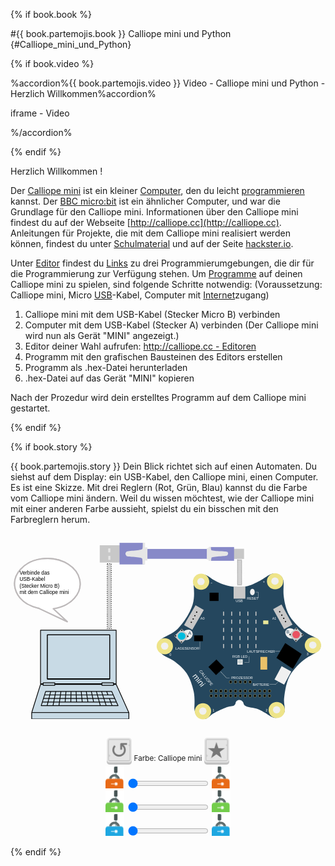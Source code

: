 {% if book.book %}

#{{ book.partemojis.book }}  Calliope mini und Python {#Calliope_mini_und_Python}

{% if book.video %}

%accordion%{{ book.partemojis.video }} Video - Calliope mini und Python - Herzlich Willkommen%accordion%

iframe - Video

%/accordion%

<p></p>
{% endif %}

Herzlich Willkommen ! 

Der [Calliope mini](https://de.wikipedia.org/wiki/Calliope_mini) ist ein 
kleiner [Computer](https://de.wikipedia.org/wiki/Computer), den du
leicht [programmieren](https://de.wikipedia.org/wiki/Programmierung) kannst.
Der [BBC micro:bit](https://de.wikipedia.org/wiki/BBC_micro:bit) ist ein ähnlicher Computer,
und war die Grundlage für den Calliope mini.
Informationen über den Calliope mini findest du auf der Webseite [http://calliope.cc](http://calliope.cc).
Anleitungen für Projekte, die mit dem Calliope mini realisiert werden können,
findest du unter [Schulmaterial](http://calliope.cc/schulmaterial) und auf der Seite [hackster.io](https://www.hackster.io/calliope-mini).

Unter [Editor](http://calliope.cc/editor) findest du [Links](https://de.wikipedia.org/wiki/Hyperlink)
zu drei Programmierumgebungen, die dir für die Programmierung zur Verfügung stehen. 
Um [Programme](https://de.wikipedia.org/wiki/Computerprogramm) auf deinen Calliope mini zu spielen, sind folgende Schritte notwendig:
(Voraussetzung: Calliope mini, Micro [USB](https://de.wikipedia.org/wiki/Universal_Serial_Bus)-Kabel,
Computer mit [Internet](https://de.wikipedia.org/wiki/Internet)zugang)

1. Calliope mini mit dem USB-Kabel (Stecker Micro B) verbinden
2. Computer mit dem USB-Kabel (Stecker A) verbinden (Der Calliope mini wird nun als Gerät "MINI" angezeigt.)
3. Editor deiner Wahl aufrufen: [http://calliope.cc - Editoren](http://calliope.cc/editor)
4. Programm mit den grafischen Bausteinen des Editors erstellen
5. Programm als .hex-Datei herunterladen
6. .hex-Datei auf das Gerät "MINI" kopieren

Nach der Prozedur wird dein erstelltes Programm auf dem Calliope mini gestartet.

{% endif %}


{% if book.story %}

<div style="{{book.storycss}}">{{ book.partemojis.story }} Dein Blick richtet sich auf einen Automaten. Du siehst auf dem Display: ein USB-Kabel, den Calliope mini, einen Computer. Es ist eine Skizze. Mit drei Reglern (Rot, Grün, Blau) kannst du die Farbe vom Calliope mini ändern. Weil du wissen möchtest, wie der Calliope mini mit einer anderen Farbe aussieht, spielst du ein bisschen mit den Farbreglern herum.
</div>

<div style="{{book.storycss}}background-image: none;">

<svg
   xmlns:dc="http://purl.org/dc/elements/1.1/"
   xmlns:cc="http://creativecommons.org/ns#"
   xmlns:rdf="http://www.w3.org/1999/02/22-rdf-syntax-ns#"
   xmlns:svg="http://www.w3.org/2000/svg"
   xmlns="http://www.w3.org/2000/svg"
   width="700"
   height="430"
   viewBox="0 0 193.14584 113.77084"
   version="1.1"
   id="svg8">
  <defs
     id="defs2">
    <marker
       orient="auto"
       refY="0"
       refX="0"
       id="Arrow1Lend"
       style="overflow:visible">
      <path
         id="path3335"
         d="M 0,0 5,-5 -12.5,0 5,5 Z"
         style="fill-rule:evenodd;stroke:#000000;stroke-width:1.00000003pt"
         transform="matrix(-0.8,0,0,-0.8,-10,0)" />
    </marker>
    <marker
       orient="auto"
       refY="0"
       refX="0"
       id="Arrow1Lstart"
       style="overflow:visible">
      <path
         id="path3332"
         d="M 0,0 5,-5 -12.5,0 5,5 Z"
         style="fill-rule:evenodd;stroke:#000000;stroke-width:1.00000003pt"
         transform="matrix(0.8,0,0,0.8,10,0)" />
    </marker>
    <linearGradient
       x1="86.851997"
       x2="86.851997"
       y1="32.324001"
       gradientUnits="userSpaceOnUse"
       y2="214.61"
       id="linearGradient5820">
      <stop
         offset="0"
         style="stop-color:#b7b7b7"
         id="stop5822" />
      <stop
         offset=".06875"
         style="stop-color:#b7b7b7"
         id="stop5824" />
      <stop
         offset=".34003"
         style="stop-color:#8c8c8c"
         id="stop5826" />
      <stop
         offset=".51347"
         style="stop-color:#676767"
         id="stop5828" />
      <stop
         offset="0.55"
         style="stop-color:#6b6b6b"
         id="stop5830" />
      <stop
         offset="0.775"
         style="stop-color:#3e3e3e"
         id="stop5832" />
      <stop
         offset="1"
         style="stop-color:#000000"
         id="stop5834" />
    </linearGradient>
    <clipPath
       clipPathUnits="userSpaceOnUse"
       id="clipPath2564">
      <path
         d="M 72.54,579.24 H 539.46 V 342.15 H 72.54 Z"
         id="path2566" />
    </clipPath>
  </defs>
  <metadata
     id="metadata5">
    <rdf:RDF>
      <cc:Work
         rdf:about="">
        <dc:format>image/svg+xml</dc:format>
        <dc:type
           rdf:resource="http://purl.org/dc/dcmitype/StillImage" />
        <dc:title></dc:title>
        <cc:license
           rdf:resource="http://creativecommons.org/publicdomain/zero/1.0/" />
        <dc:creator>
          <cc:Agent>
            <dc:title>openscreencast.de</dc:title>
          </cc:Agent>
        </dc:creator>
        <dc:language>deutsch, german</dc:language>
        <dc:subject>
          <rdf:Bag>
            <rdf:li>Calliope mini</rdf:li>
            <rdf:li>Technik</rdf:li>
            <rdf:li>IT</rdf:li>
            <rdf:li>Elektronik</rdf:li>
            <rdf:li>Computer</rdf:li>
            <rdf:li>Programmieren</rdf:li>
            <rdf:li>Programmierung</rdf:li>
            <rdf:li>Board</rdf:li>
            <rdf:li>usb</rdf:li>
            <rdf:li>usb-cable</rdf:li>
            <rdf:li>USB-Kabel</rdf:li>
            <rdf:li>PC</rdf:li>
          </rdf:Bag>
        </dc:subject>
        <dc:description>Calliope mini - computer - usb - als svg</dc:description>
        <dc:source>openscreencast.de</dc:source>
      </cc:Work>
      <cc:License
         rdf:about="http://creativecommons.org/publicdomain/zero/1.0/">
        <cc:permits
           rdf:resource="http://creativecommons.org/ns#Reproduction" />
        <cc:permits
           rdf:resource="http://creativecommons.org/ns#Distribution" />
        <cc:permits
           rdf:resource="http://creativecommons.org/ns#DerivativeWorks" />
      </cc:License>
    </rdf:RDF>
  </metadata>
  <g
     id="calliopemini">
    <title
       id="title612">Calliope mini</title>
    <path
       style="fill:#25475e;fill-opacity:1;stroke:none;stroke-width:0.1490743px;stroke-linecap:butt;stroke-linejoin:miter;stroke-opacity:1"
       d="m 90.664885,64.563445 c 0.484504,-1.075115 0.396781,-0.925293 2.274994,-2.494785 1.878214,-1.569492 6.196367,-2.745546 9.577661,-6.014553 3.38129,-3.269006 7.68354,-9.941888 9.18023,-14.914747 1.4967,-4.972865 0.64634,-10.267517 0.44952,-13.638268 -0.19681,-3.370751 2.40179,-4.369583 2.40179,-4.369583 0,0 1.15801,-0.80388 3.30764,-0.432061 2.14964,0.371819 2.82031,0.829646 5.36607,2.522269 2.54575,1.692624 6.35759,3.46299 9.62311,4.308857 3.26551,0.845862 7.43926,1.038893 10.96911,0.622929 3.52985,-0.415964 6.57919,-2.275887 9.14487,-3.552322 2.56567,-1.276429 5.3027,-3.70136 7.31088,-4.179054 2.00817,-0.477693 3.29168,0.01431 4.53882,0.628068 1.24714,0.613739 1.70586,1.110572 2.38996,2.95175 0.68411,1.841178 -0.0774,5.890845 0.25665,9.290218 0.33405,3.399373 1.09522,7.529741 2.64162,10.920854 1.54642,3.391119 4.25496,6.312044 6.68692,8.69043 2.43196,2.378387 5.28147,4.198092 8.20578,5.622895 2.92432,1.424803 3.35048,1.617186 4.33198,2.983809 0.98149,1.366623 1.21088,2.994605 0.54108,4.75914 -0.66981,1.764534 -5.5967,4.021355 -8.06553,5.514169 -2.46884,1.492815 -6.99165,5.516339 -9.82619,9.804822 -2.83454,4.288478 -3.69708,10.788037 -4.18244,14.868299 -0.48536,4.080259 1.22139,6.784509 0.072,8.971419 -1.14935,2.18691 -3.0021,3.05557 -5.1994,3.24495 -2.1973,0.18937 -4.92861,-2.12451 -6.42108,-3.03517 -1.49247,-0.91065 -3.93756,-2.31015 -6.08819,-2.81413 -2.15063,-0.50397 -5.10439,-0.72873 -6.29479,-1.62777 -1.19041,-0.89904 -0.7847,-1.56698 -1.23821,-2.11256 -0.4535,-0.54557 -0.80995,-0.96747 -1.36648,-1.183907 -0.55653,-0.216436 -1.08989,-0.254535 -1.62132,-0.07282 -0.53144,0.181717 -1.03096,0.470417 -1.38617,1.034757 -0.35522,0.56433 0.0317,1.12111 -0.86902,1.97422 -0.90073,0.85311 -2.47762,0.49388 -4.65341,1.29115 -2.17578,0.79728 -6.06371,2.56586 -8.24138,3.79779 -2.17767,1.23194 -3.15056,2.915 -4.9077,3.342 -1.75714,0.427 -3.44916,-0.0959 -4.82573,-1.0966 -1.37656,-1.00068 -2.02248,-4.38383 -2.02049,-5.38782 0.002,-1.00399 0.46058,-6.194932 -0.38497,-10.142252 -0.84555,-3.94732 -2.2633,-8.114615 -4.28257,-11.225811 -2.01927,-3.111195 -4.76256,-5.333415 -7.25144,-7.229105 -2.488874,-1.89569 -5.698372,-2.795781 -7.412994,-4.224675 -1.714622,-1.428893 -2.711918,-2.354542 -3.127898,-3.718979 -0.415979,-1.364437 -0.08782,-2.60271 0.396679,-3.677826 z"
       id="platine">
      <title
         id="title4070">Platine</title>
    </path>
    <ellipse
       style="fill:#eee489;fill-opacity:1;stroke:none;stroke-width:0.25832531;stroke-opacity:1"
       id="ecke_minus"
       cx="116.85413"
       cy="27.204109"
       rx="4.9995027"
       ry="4.9313893">
      <title
         id="title192">Ecke Minus - Krokodilklemmenanschluss</title>
    </ellipse>
    <ellipse
       style="fill:#f0f0f0;fill-opacity:1;stroke:none;stroke-width:0.1167312;stroke-opacity:1"
       id="path4302-6"
       cx="116.77705"
       cy="27.092724"
       rx="2.2591591"
       ry="2.22838" />
    <ellipse
       style="fill:#eee489;fill-opacity:1;stroke:none;stroke-width:0.25832531;stroke-opacity:1"
       id="ecke_plus"
       cx="162.22951"
       cy="26.952253"
       rx="4.9995027"
       ry="4.9313893">
      <title
         id="title194">Ecke Plus - Krokodilklemmenanschluss für 3.3V</title>
    </ellipse>
    <ellipse
       style="fill:#f0f0f0;fill-opacity:1;stroke:none;stroke-width:0.1167312;stroke-opacity:1"
       id="path4302-6-9"
       cx="162.15242"
       cy="26.840866"
       rx="2.2591591"
       ry="2.22838" />
    <ellipse
       style="fill:#eee489;fill-opacity:1;stroke:none;stroke-width:0.25832531;stroke-opacity:1"
       id="ecke_p3"
       cx="185.43385"
       cy="66.165199"
       rx="4.9995027"
       ry="4.9313893">
      <title
         id="title202">Ecke P3</title>
    </ellipse>
    <ellipse
       style="fill:#f0f0f0;fill-opacity:1;stroke:none;stroke-width:0.1167312;stroke-opacity:1"
       id="path4302-6-2"
       cx="185.35678"
       cy="66.05381"
       rx="2.2591591"
       ry="2.22838" />
    <ellipse
       style="fill:#eee489;fill-opacity:1;stroke:none;stroke-width:0.25832531;stroke-opacity:1"
       id="ecke_p2"
       cx="163.24857"
       cy="105.83701"
       rx="4.9995027"
       ry="4.9313893">
      <title
         id="title200">Ecke P2</title>
    </ellipse>
    <ellipse
       style="fill:#f0f0f0;fill-opacity:1;stroke:none;stroke-width:0.1167312;stroke-opacity:1"
       id="path4302-6-0"
       cx="163.17149"
       cy="105.72562"
       rx="2.2591591"
       ry="2.22838" />
    <ellipse
       style="fill:#eee489;fill-opacity:1;stroke:none;stroke-width:0.25832531;stroke-opacity:1"
       id="ecke_p1"
       cx="118.01617"
       cy="106.63014"
       rx="4.9995027"
       ry="4.9313893">
      <title
         id="title198">Ecke P1</title>
    </ellipse>
    <ellipse
       style="fill:#f0f0f0;fill-opacity:1;stroke:none;stroke-width:0.1167312;stroke-opacity:1"
       id="path4302-6-3"
       cx="117.93909"
       cy="106.51875"
       rx="2.2591591"
       ry="2.22838" />
    <ellipse
       style="fill:#eee489;fill-opacity:1;stroke:none;stroke-width:0.25832531;stroke-opacity:1"
       id="ecke_p0"
       cx="94.613251"
       cy="66.762062"
       rx="4.9995027"
       ry="4.9313893">
      <title
         id="title196">Ecke P0</title>
    </ellipse>
    <ellipse
       style="fill:#f0f0f0;fill-opacity:1;stroke:none;stroke-width:0.1167312;stroke-opacity:1"
       id="path4302-6-6"
       cx="94.536171"
       cy="66.650673"
       rx="2.2591591"
       ry="2.22838" />
    <rect
       style="fill:#c8c8c8;fill-opacity:1;stroke:none;stroke-width:0.1490743;stroke-opacity:1"
       id="usb"
       width="7.20157"
       height="7.4461451"
       x="136.80244"
       y="30.164917">
      <title
         id="title1142">USB Micro B Anschluss (Programmierung, Stromversorgung)</title>
    </rect>
    <g
       id="ledmatrix"
       transform="matrix(0.56343044,0,0,0.56343044,78.176059,-40.14693)">
      <title
         id="title170">LED-Matrix</title>
      <rect
         y="152.09224"
         x="110.41048"
         height="4.4516912"
         width="1.0636191"
         id="rect4410"
         style="fill:#c8c8c8;fill-opacity:1;stroke:none;stroke-width:0.24508233;stroke-opacity:1" />
      <rect
         y="160.82321"
         x="110.41059"
         height="4.4516912"
         width="1.0636191"
         id="rect4410-2"
         style="fill:#c8c8c8;fill-opacity:1;stroke:none;stroke-width:0.24508233;stroke-opacity:1" />
      <rect
         y="169.79553"
         x="110.41059"
         height="4.4516912"
         width="1.0636191"
         id="rect4410-6"
         style="fill:#c8c8c8;fill-opacity:1;stroke:none;stroke-width:0.24508233;stroke-opacity:1" />
      <rect
         y="178.5265"
         x="110.41067"
         height="4.4516912"
         width="1.0636191"
         id="rect4410-2-1"
         style="fill:#c8c8c8;fill-opacity:1;stroke:none;stroke-width:0.24508233;stroke-opacity:1" />
      <rect
         y="187.33267"
         x="110.41059"
         height="4.4516912"
         width="1.0636191"
         id="rect4410-2-1-8"
         style="fill:#c8c8c8;fill-opacity:1;stroke:none;stroke-width:0.24508233;stroke-opacity:1" />
      <rect
         y="152.09224"
         x="119.02264"
         height="4.4516912"
         width="1.0636191"
         id="rect4410-7"
         style="fill:#c8c8c8;fill-opacity:1;stroke:none;stroke-width:0.24508233;stroke-opacity:1" />
      <rect
         y="160.82321"
         x="119.02264"
         height="4.4516912"
         width="1.0636191"
         id="rect4410-2-9"
         style="fill:#c8c8c8;fill-opacity:1;stroke:none;stroke-width:0.24508233;stroke-opacity:1" />
      <rect
         y="169.79553"
         x="119.02264"
         height="4.4516912"
         width="1.0636191"
         id="rect4410-6-2"
         style="fill:#c8c8c8;fill-opacity:1;stroke:none;stroke-width:0.24508233;stroke-opacity:1" />
      <rect
         y="178.52649"
         x="119.02264"
         height="4.4516912"
         width="1.0636191"
         id="rect4410-2-1-0"
         style="fill:#c8c8c8;fill-opacity:1;stroke:none;stroke-width:0.24508233;stroke-opacity:1" />
      <rect
         y="187.33267"
         x="119.02264"
         height="4.4516912"
         width="1.0636191"
         id="rect4410-2-1-8-2"
         style="fill:#c8c8c8;fill-opacity:1;stroke:none;stroke-width:0.24508233;stroke-opacity:1" />
      <rect
         y="152.09224"
         x="101.41032"
         height="4.4516912"
         width="1.0636191"
         id="rect4410-7-3"
         style="fill:#c8c8c8;fill-opacity:1;stroke:none;stroke-width:0.24508233;stroke-opacity:1" />
      <rect
         y="160.82321"
         x="101.41032"
         height="4.4516912"
         width="1.0636191"
         id="rect4410-2-9-7"
         style="fill:#c8c8c8;fill-opacity:1;stroke:none;stroke-width:0.24508233;stroke-opacity:1" />
      <rect
         y="169.79553"
         x="101.41032"
         height="4.4516912"
         width="1.0636191"
         id="rect4410-6-2-5"
         style="fill:#c8c8c8;fill-opacity:1;stroke:none;stroke-width:0.24508233;stroke-opacity:1" />
      <rect
         y="178.52649"
         x="101.41032"
         height="4.4516912"
         width="1.0636191"
         id="rect4410-2-1-0-9"
         style="fill:#c8c8c8;fill-opacity:1;stroke:none;stroke-width:0.24508233;stroke-opacity:1" />
      <rect
         y="187.33267"
         x="101.41032"
         height="4.4516912"
         width="1.0636191"
         id="rect4410-2-1-8-2-2"
         style="fill:#c8c8c8;fill-opacity:1;stroke:none;stroke-width:0.24508233;stroke-opacity:1" />
      <rect
         y="152.09224"
         x="127.82887"
         height="4.4516912"
         width="1.0636191"
         id="rect4410-7-2"
         style="fill:#c8c8c8;fill-opacity:1;stroke:none;stroke-width:0.24508233;stroke-opacity:1" />
      <rect
         y="160.82321"
         x="127.82887"
         height="4.4516912"
         width="1.0636191"
         id="rect4410-2-9-8"
         style="fill:#c8c8c8;fill-opacity:1;stroke:none;stroke-width:0.24508233;stroke-opacity:1" />
      <rect
         y="169.79553"
         x="127.82887"
         height="4.4516912"
         width="1.0636191"
         id="rect4410-6-2-9"
         style="fill:#c8c8c8;fill-opacity:1;stroke:none;stroke-width:0.24508233;stroke-opacity:1" />
      <rect
         y="178.52649"
         x="127.82887"
         height="4.4516912"
         width="1.0636191"
         id="rect4410-2-1-0-7"
         style="fill:#c8c8c8;fill-opacity:1;stroke:none;stroke-width:0.24508233;stroke-opacity:1" />
      <rect
         y="187.33267"
         x="127.82887"
         height="4.4516912"
         width="1.0636191"
         id="rect4410-2-1-8-2-3"
         style="fill:#c8c8c8;fill-opacity:1;stroke:none;stroke-width:0.24508233;stroke-opacity:1" />
      <rect
         y="152.09224"
         x="92.604164"
         height="4.4516912"
         width="1.0636191"
         id="rect4410-7-2-6"
         style="fill:#c8c8c8;fill-opacity:1;stroke:none;stroke-width:0.24508233;stroke-opacity:1" />
      <rect
         y="160.82321"
         x="92.604164"
         height="4.4516912"
         width="1.0636191"
         id="rect4410-2-9-8-1"
         style="fill:#c8c8c8;fill-opacity:1;stroke:none;stroke-width:0.24508233;stroke-opacity:1" />
      <rect
         y="169.79553"
         x="92.604164"
         height="4.4516912"
         width="1.0636191"
         id="rect4410-6-2-9-2"
         style="fill:#c8c8c8;fill-opacity:1;stroke:none;stroke-width:0.24508233;stroke-opacity:1" />
      <rect
         y="178.52649"
         x="92.604164"
         height="4.4516912"
         width="1.0636191"
         id="rect4410-2-1-0-7-9"
         style="fill:#c8c8c8;fill-opacity:1;stroke:none;stroke-width:0.24508233;stroke-opacity:1" />
      <rect
         y="187.33267"
         x="92.604164"
         height="4.4516912"
         width="1.0636191"
         id="rect4410-2-1-8-2-3-3"
         style="fill:#c8c8c8;fill-opacity:1;stroke:none;stroke-width:0.24508233;stroke-opacity:1" />
    </g>
    <ellipse
       style="fill:#f0f0f0;fill-opacity:1;stroke:none;stroke-width:0.19184434"
       id="path1297"
       cx="35.671883"
       cy="116.4484"
       rx="3.5415039"
       ry="3.0237734"
       transform="matrix(0.75421528,-0.65662723,0.69943347,0.71469771,0,0)" />
    <rect
       style="fill:#c8c8c8;fill-opacity:1;stroke:none;stroke-width:0.23974352;stroke-opacity:1"
       id="rect4595"
       width="6.3901811"
       height="6.4015322"
       x="113.15635"
       y="-37.106579"
       transform="rotate(46.255487)" />
    <ellipse
       style="fill:#000000;fill-opacity:1;stroke:none;stroke-width:0.02121483;stroke-opacity:1"
       id="path4302-6-1"
       cx="105.02516"
       cy="56.96674"
       rx="0.41058153"
       ry="0.40498772" />
    <ellipse
       style="fill:#000000;fill-opacity:1;stroke:none;stroke-width:0.02121483;stroke-opacity:1"
       id="path4302-6-1-9"
       cx="101.24553"
       cy="60.459621"
       rx="0.41058153"
       ry="0.40498772" />
    <ellipse
       style="fill:#000000;fill-opacity:1;stroke:none;stroke-width:0.02121483;stroke-opacity:1"
       id="path4302-6-1-4"
       cx="104.79141"
       cy="64.155106"
       rx="0.41058153"
       ry="0.40498772" />
    <ellipse
       style="fill:#000000;fill-opacity:1;stroke:none;stroke-width:0.02121483;stroke-opacity:1"
       id="path4302-6-1-7"
       cx="108.6759"
       cy="60.661175"
       rx="0.41058153"
       ry="0.40498772" />
    <ellipse
       style="fill:#00bcdd;fill-opacity:1;stroke:none;stroke-width:0.11936919;stroke-opacity:1"
       id="knopfa"
       cx="104.95667"
       cy="60.535587"
       rx="2.3102136"
       ry="2.2787387">
      <title
         id="title172">Knopf A - programmierbar</title>
    </ellipse>
    <ellipse
       style="fill:#f0f0f0;fill-opacity:1;stroke:none;stroke-width:0.19184433"
       id="path1297-2"
       cx="-164.3535"
       cy="-68.536537"
       rx="3.5415039"
       ry="3.0237734"
       transform="matrix(-0.75421527,-0.65662723,-0.69943347,0.71469771,0,0)" />
    <rect
       style="fill:#c8c8c8;fill-opacity:1;stroke:none;stroke-width:0.23974353;stroke-opacity:1"
       id="rect4595-4"
       width="6.3901811"
       height="6.4015322"
       x="161.06058"
       y="-88.432625"
       transform="rotate(46.255487)" />
    <ellipse
       style="fill:#000000;fill-opacity:1;stroke:none;stroke-width:0.02121483;stroke-opacity:1"
       id="path4302-6-1-5"
       cx="175.22774"
       cy="56.085125"
       rx="0.41058153"
       ry="0.40498772" />
    <ellipse
       style="fill:#000000;fill-opacity:1;stroke:none;stroke-width:0.02121483;stroke-opacity:1"
       id="path4302-6-1-9-0"
       cx="171.4481"
       cy="59.578007"
       rx="0.41058153"
       ry="0.40498772" />
    <ellipse
       style="fill:#000000;fill-opacity:1;stroke:none;stroke-width:0.02121483;stroke-opacity:1"
       id="path4302-6-1-4-3"
       cx="174.99399"
       cy="63.273487"
       rx="0.41058153"
       ry="0.40498772" />
    <ellipse
       style="fill:#000000;fill-opacity:1;stroke:none;stroke-width:0.02121483;stroke-opacity:1"
       id="path4302-6-1-7-6"
       cx="178.87848"
       cy="59.77956"
       rx="0.41058153"
       ry="0.40498772" />
    <ellipse
       style="fill:#e95262;fill-opacity:1;stroke:none;stroke-width:0.11936919;stroke-opacity:1"
       id="knopfb"
       cx="175.15926"
       cy="59.653973"
       rx="2.3102136"
       ry="2.2787387">
      <title
         id="title174">Knopf B - programmierbar</title>
    </ellipse>
    <g
       id="verbindungsstecker_a0"
       transform="matrix(0.56343044,0,0,0.56343044,78.176059,-40.445079)">
      <title
         id="title188">Verbindungs-Stecker A0 - Grove-Connector</title>
      <rect
         transform="rotate(30.055793)"
         y="94.682167"
         x="127.11486"
         height="24.937338"
         width="10.415204"
         id="rect4408-0"
         style="fill:#c8c8c8;fill-opacity:1;stroke:none;stroke-width:0.32808203;stroke-opacity:1" />
      <ellipse
         ry="0.71878922"
         rx="0.72871733"
         cy="153.21654"
         cx="63.853874"
         id="path4302-6-1-6"
         style="fill:#000000;fill-opacity:1;stroke:none;stroke-width:0.03765297;stroke-opacity:1" />
      <ellipse
         ry="0.71878922"
         rx="0.72871733"
         cy="157.07407"
         cx="61.925835"
         id="path4302-6-1-6-3"
         style="fill:#000000;fill-opacity:1;stroke:none;stroke-width:0.03765297;stroke-opacity:1" />
      <ellipse
         ry="0.71878922"
         rx="0.72871733"
         cy="160.68706"
         cx="60.049469"
         id="path4302-6-1-6-3-2"
         style="fill:#000000;fill-opacity:1;stroke:none;stroke-width:0.03765297;stroke-opacity:1" />
      <ellipse
         ry="0.71878922"
         rx="0.72871733"
         cy="164.17775"
         cx="58.045006"
         id="path4302-6-1-6-3-0"
         style="fill:#000000;fill-opacity:1;stroke:none;stroke-width:0.03765297;stroke-opacity:1" />
    </g>
    <g
       transform="matrix(0.29212256,-0.48178654,0.48178654,0.29212256,72.585216,31.626321)"
       id="verbindungsstecker_a1">
      <title
         id="title190">Verbindungs-Stecker A1 - Grove-Connector</title>
      <rect
         transform="rotate(30.055793)"
         y="94.682167"
         x="127.11486"
         height="24.937338"
         width="10.415204"
         id="rect4408-0-1"
         style="fill:#c8c8c8;fill-opacity:1;stroke:none;stroke-width:0.32808203;stroke-opacity:1" />
      <ellipse
         ry="0.71878922"
         rx="0.72871733"
         cy="153.21654"
         cx="63.853874"
         id="path4302-6-1-6-5"
         style="fill:#000000;fill-opacity:1;stroke:none;stroke-width:0.03765297;stroke-opacity:1" />
      <ellipse
         ry="0.71878922"
         rx="0.72871733"
         cy="157.07407"
         cx="61.925835"
         id="path4302-6-1-6-3-5"
         style="fill:#000000;fill-opacity:1;stroke:none;stroke-width:0.03765297;stroke-opacity:1" />
      <ellipse
         ry="0.71878922"
         rx="0.72871733"
         cy="160.68706"
         cx="60.049469"
         id="path4302-6-1-6-3-2-4"
         style="fill:#000000;fill-opacity:1;stroke:none;stroke-width:0.03765297;stroke-opacity:1" />
      <ellipse
         ry="0.71878922"
         rx="0.72871733"
         cy="164.17775"
         cx="58.045006"
         id="path4302-6-1-6-3-0-7"
         style="fill:#000000;fill-opacity:1;stroke:none;stroke-width:0.03765297;stroke-opacity:1" />
    </g>
    <ellipse
       style="fill:#f0f0f0;fill-opacity:1;stroke:none;stroke-width:0.08777244;stroke-opacity:1"
       id="reset"
       cx="148.31671"
       cy="33.499737"
       rx="1.4551616"
       ry="1.9559932">
      <title
         id="title168">Reset-Knopf</title>
    </ellipse>
    <rect
       style="fill:#000000;fill-opacity:1;stroke:none;stroke-width:0.16911185;stroke-opacity:1"
       id="lautsprecher"
       width="12.073917"
       height="10.570351"
       x="178.21181"
       y="-38.81636"
       transform="matrix(0.83424255,0.55139765,-0.50958116,0.86042259,0,0)">
      <title
         id="title180">Piezo-Lautsprecher</title>
    </rect>
    <rect
       style="fill:#000000;fill-opacity:1;stroke:none;stroke-width:0.15122876;stroke-opacity:1"
       id="prozessor"
       width="6.7663298"
       height="6.7663298"
       x="141.18021"
       y="-40.229496"
       transform="rotate(46.564531)">
      <title
         id="title184">32-bit ARM Cortex M0 processor (16MHz), 16kB RAM, 256kB Flash, Bluetooth Low Energy</title>
    </rect>
    <rect
       style="fill:#f0f0f0;fill-opacity:1;stroke:none;stroke-width:0.07259213;stroke-opacity:1"
       id="rect4821-6"
       width="3.2479427"
       height="3.2479427"
       x="139.97961"
       y="73.215042"
       transform="rotate(0.64040907)" />
    <ellipse
       style="fill:#c8d2d2;fill-opacity:1;stroke:none;stroke-width:0.06359921;stroke-opacity:1"
       id="rgbled"
       cx="140.69482"
       cy="76.257324"
       rx="1.2308685"
       ry="1.2140988">
      <title
         id="title182">Programmierbare RGB LED</title>
    </ellipse>
    <rect
       style="fill:#eac169;fill-opacity:1;stroke:none;stroke-width:0.18170632;stroke-opacity:1"
       id="rect4868"
       width="4.1664691"
       height="7.8039289"
       x="153.24422"
       y="73.307472" />
    <rect
       style="fill:#f0f0f0;fill-opacity:1;stroke:none;stroke-width:0.25093868;stroke-opacity:1"
       id="batterie"
       width="6.7233295"
       height="9.2234249"
       x="183.84512"
       y="-10.926603"
       transform="matrix(0.87619329,0.48195987,-0.47272332,0.88121091,0,0)">
      <title
         id="title186">JST Batterieanschluss (3.3V)</title>
    </rect>
    <g
       id="g5143"
       transform="matrix(0.56343044,0,0,0.56343044,78.176059,-40.14693)">
      <ellipse
         ry="1.5404671"
         rx="1.4483957"
         cy="228.65224"
         cx="100.79944"
         id="path4885"
         style="fill:#000000;fill-opacity:1;stroke:#ecdf8a;stroke-width:0.26458332;stroke-opacity:1" />
      <ellipse
         ry="1.5404671"
         rx="1.4483957"
         cy="228.65224"
         cx="106.0911"
         id="path4885-2"
         style="fill:#000000;fill-opacity:1;stroke:#ecdf8a;stroke-width:0.26458332;stroke-opacity:1" />
      <ellipse
         ry="1.5404671"
         rx="1.4483957"
         cy="228.65224"
         cx="111.38277"
         id="path4885-2-5"
         style="fill:#000000;fill-opacity:1;stroke:#ecdf8a;stroke-width:0.26458332;stroke-opacity:1" />
      <ellipse
         ry="1.5404671"
         rx="1.4483957"
         cy="228.65224"
         cx="116.67444"
         id="path4885-2-5-4"
         style="fill:#000000;fill-opacity:1;stroke:#ecdf8a;stroke-width:0.26458332;stroke-opacity:1" />
      <ellipse
         ry="1.5404671"
         rx="1.4483957"
         cy="228.65224"
         cx="121.9661"
         id="path4885-2-5-4-7"
         style="fill:#000000;fill-opacity:1;stroke:#ecdf8a;stroke-width:0.26458332;stroke-opacity:1" />
      <ellipse
         ry="1.5404671"
         rx="1.4483957"
         cy="238.44182"
         cx="100.79944"
         id="path4885-4"
         style="fill:#000000;fill-opacity:1;stroke:#ecdf8a;stroke-width:0.26458332;stroke-opacity:1" />
      <ellipse
         ry="1.5404671"
         rx="1.4483957"
         cy="238.44182"
         cx="106.09111"
         id="path4885-2-4"
         style="fill:#000000;fill-opacity:1;stroke:#ecdf8a;stroke-width:0.26458332;stroke-opacity:1" />
      <ellipse
         ry="1.5404671"
         rx="1.4483957"
         cy="238.44182"
         cx="111.38277"
         id="path4885-2-5-3"
         style="fill:#000000;fill-opacity:1;stroke:#ecdf8a;stroke-width:0.26458332;stroke-opacity:1" />
      <ellipse
         ry="1.5404671"
         rx="1.4483957"
         cy="238.44182"
         cx="116.67444"
         id="path4885-2-5-4-0"
         style="fill:#000000;fill-opacity:1;stroke:#ecdf8a;stroke-width:0.26458332;stroke-opacity:1" />
      <ellipse
         ry="1.5404671"
         rx="1.4483957"
         cy="238.44182"
         cx="121.96611"
         id="path4885-2-5-4-7-7"
         style="fill:#000000;fill-opacity:1;stroke:#ecdf8a;stroke-width:0.26458332;stroke-opacity:1" />
      <ellipse
         ry="1.5404671"
         rx="1.4483957"
         cy="243.73347"
         cx="100.79944"
         id="path4885-4-8"
         style="fill:#000000;fill-opacity:1;stroke:#ecdf8a;stroke-width:0.26458332;stroke-opacity:1" />
      <ellipse
         ry="1.5404671"
         rx="1.4483957"
         cy="243.73347"
         cx="106.09111"
         id="path4885-2-4-6"
         style="fill:#000000;fill-opacity:1;stroke:#ecdf8a;stroke-width:0.26458332;stroke-opacity:1" />
      <ellipse
         ry="1.5404671"
         rx="1.4483957"
         cy="243.73347"
         cx="111.38277"
         id="path4885-2-5-3-8"
         style="fill:#000000;fill-opacity:1;stroke:#ecdf8a;stroke-width:0.26458332;stroke-opacity:1" />
      <ellipse
         ry="1.5404671"
         rx="1.4483957"
         cy="243.73347"
         cx="116.67444"
         id="path4885-2-5-4-0-8"
         style="fill:#000000;fill-opacity:1;stroke:#ecdf8a;stroke-width:0.26458332;stroke-opacity:1" />
      <ellipse
         ry="1.5404671"
         rx="1.4483957"
         cy="243.73347"
         cx="121.96611"
         id="path4885-2-5-4-7-7-4"
         style="fill:#000000;fill-opacity:1;stroke:#ecdf8a;stroke-width:0.26458332;stroke-opacity:1" />
      <ellipse
         ry="1.5404671"
         rx="1.4483957"
         cy="238.44182"
         cx="127.25777"
         id="path4885-2-4-3"
         style="fill:#000000;fill-opacity:1;stroke:#ecdf8a;stroke-width:0.26458332;stroke-opacity:1" />
      <ellipse
         ry="1.5404671"
         rx="1.4483957"
         cy="238.44182"
         cx="132.54942"
         id="path4885-2-5-3-1"
         style="fill:#000000;fill-opacity:1;stroke:#ecdf8a;stroke-width:0.26458332;stroke-opacity:1" />
      <ellipse
         ry="1.5404671"
         rx="1.4483957"
         cy="238.44182"
         cx="137.84109"
         id="path4885-2-5-4-0-4"
         style="fill:#000000;fill-opacity:1;stroke:#ecdf8a;stroke-width:0.26458332;stroke-opacity:1" />
      <ellipse
         ry="1.5404671"
         rx="1.4483957"
         cy="238.44182"
         cx="143.13277"
         id="path4885-2-5-4-7-7-9"
         style="fill:#000000;fill-opacity:1;stroke:#ecdf8a;stroke-width:0.26458332;stroke-opacity:1" />
      <ellipse
         ry="1.5404671"
         rx="1.4483957"
         cy="243.73347"
         cx="127.25777"
         id="path4885-2-4-6-2"
         style="fill:#000000;fill-opacity:1;stroke:#ecdf8a;stroke-width:0.26458332;stroke-opacity:1" />
      <ellipse
         ry="1.5404671"
         rx="1.4483957"
         cy="243.73347"
         cx="132.54942"
         id="path4885-2-5-3-8-0"
         style="fill:#000000;fill-opacity:1;stroke:#ecdf8a;stroke-width:0.26458332;stroke-opacity:1" />
      <ellipse
         ry="1.5404671"
         rx="1.4483957"
         cy="243.73347"
         cx="137.84109"
         id="path4885-2-5-4-0-8-6"
         style="fill:#000000;fill-opacity:1;stroke:#ecdf8a;stroke-width:0.26458332;stroke-opacity:1" />
      <ellipse
         ry="1.5404671"
         rx="1.4483957"
         cy="243.73347"
         cx="143.13277"
         id="path4885-2-5-4-7-7-4-8"
         style="fill:#000000;fill-opacity:1;stroke:#ecdf8a;stroke-width:0.26458332;stroke-opacity:1" />
      <ellipse
         ry="1.5404671"
         rx="1.4483957"
         cy="238.44182"
         cx="79.632767"
         id="path4885-2-4-3-9"
         style="fill:#000000;fill-opacity:1;stroke:#ecdf8a;stroke-width:0.26458332;stroke-opacity:1" />
      <ellipse
         ry="1.5404671"
         rx="1.4483957"
         cy="238.44182"
         cx="84.924423"
         id="path4885-2-5-3-1-2"
         style="fill:#000000;fill-opacity:1;stroke:#ecdf8a;stroke-width:0.26458332;stroke-opacity:1" />
      <ellipse
         ry="1.5404671"
         rx="1.4483957"
         cy="238.44182"
         cx="90.216095"
         id="path4885-2-5-4-0-4-6"
         style="fill:#000000;fill-opacity:1;stroke:#ecdf8a;stroke-width:0.26458332;stroke-opacity:1" />
      <ellipse
         ry="1.5404671"
         rx="1.4483957"
         cy="238.44182"
         cx="95.507759"
         id="path4885-2-5-4-7-7-9-6"
         style="fill:#000000;fill-opacity:1;stroke:#ecdf8a;stroke-width:0.26458332;stroke-opacity:1" />
      <ellipse
         ry="1.5404671"
         rx="1.4483957"
         cy="243.73347"
         cx="79.632767"
         id="path4885-2-4-6-2-4"
         style="fill:#000000;fill-opacity:1;stroke:#ecdf8a;stroke-width:0.26458332;stroke-opacity:1" />
      <ellipse
         ry="1.5404671"
         rx="1.4483957"
         cy="243.73347"
         cx="84.924423"
         id="path4885-2-5-3-8-0-9"
         style="fill:#000000;fill-opacity:1;stroke:#ecdf8a;stroke-width:0.26458332;stroke-opacity:1" />
      <ellipse
         ry="1.5404671"
         rx="1.4483957"
         cy="243.73347"
         cx="90.216095"
         id="path4885-2-5-4-0-8-6-5"
         style="fill:#000000;fill-opacity:1;stroke:#ecdf8a;stroke-width:0.26458332;stroke-opacity:1" />
      <ellipse
         ry="1.5404671"
         rx="1.4483957"
         cy="243.73347"
         cx="95.507759"
         id="path4885-2-5-4-7-7-4-8-0"
         style="fill:#000000;fill-opacity:1;stroke:#ecdf8a;stroke-width:0.26458332;stroke-opacity:1" />
    </g>
    <text
       xml:space="preserve"
       style="font-style:normal;font-weight:normal;font-size:2.42020297px;font-family:sans-serif;fill:#ffffff;fill-opacity:1;stroke:none;stroke-width:0.06050507"
       x="135.41237"
       y="-37.961105"
       id="text113"
       transform="matrix(0.6256878,0.77274345,-0.81191607,0.59550015,0,0)"><tspan
         id="tspan111"
         x="135.41237"
         y="-37.961105"
         style="fill:#ffffff;fill-opacity:1;stroke-width:0.06050507">CALLIOPE</tspan><tspan
         x="135.41237"
         y="-32.801979"
         style="font-size:4.83199692px;line-height:1.25;fill:#ffffff;fill-opacity:1;stroke-width:0.06050507"
         id="tspan115">mini</tspan></text>
    <text
       xml:space="preserve"
       style="font-style:normal;font-weight:normal;font-size:1.55164218px;font-family:sans-serif;fill:#ffffff;fill-opacity:1;stroke:none;stroke-width:0.03879105"
       x="135.26094"
       y="86.896378"
       id="text924"
       transform="scale(1.0006698,0.99933065)"><tspan
         id="tspan922"
         x="135.26094"
         y="86.896378"
         style="font-size:2.11666679px;fill:#ffffff;fill-opacity:1;stroke-width:0.03879105">PROZESSOR</tspan></text>
    <text
       xml:space="preserve"
       style="font-style:normal;font-weight:normal;font-size:1.55164218px;font-family:sans-serif;fill:#ffffff;fill-opacity:1;stroke:none;stroke-width:0.03879105"
       x="148.37053"
       y="91.172897"
       id="text924-3"
       transform="scale(1.0006698,0.99933065)"><tspan
         id="tspan922-6"
         x="148.37053"
         y="91.172897"
         style="font-size:2.11666679px;fill:#ffffff;fill-opacity:1;stroke-width:0.03879105">BATTERIE</tspan></text>
    <rect
       style="fill:#000000;fill-opacity:1;stroke:none;stroke-width:0.11370311"
       id="lagesensor"
       width="5.3362088"
       height="3.5216949"
       x="112.61232"
       y="60.135925">
      <title
         id="title176">Lagesensor (Beschleunigungssensor, Gyroskop, Magnetometer - Bosch BMX055)</title>
    </rect>
    <text
       xml:space="preserve"
       style="font-style:normal;font-weight:normal;font-size:1.55164218px;font-family:sans-serif;fill:#ffffff;fill-opacity:1;stroke:none;stroke-width:0.03879105"
       x="101.04069"
       y="69.067299"
       id="text924-5"
       transform="scale(1.0006698,0.99933065)"><tspan
         id="tspan922-3"
         x="101.04069"
         y="69.067299"
         style="font-size:2.11666679px;fill:#ffffff;fill-opacity:1;stroke-width:0.03879105">LAGESENSOR</tspan></text>
    <text
       xml:space="preserve"
       style="font-style:normal;font-weight:normal;font-size:1.55164218px;font-family:sans-serif;fill:#ffffff;fill-opacity:1;stroke:none;stroke-width:0.03879105"
       x="144.82674"
       y="38.136803"
       id="text924-56"
       transform="scale(1.0006698,0.99933065)"><tspan
         id="tspan922-2"
         x="144.82674"
         y="38.136803"
         style="font-size:2.11666679px;fill:#ffffff;fill-opacity:1;stroke-width:0.03879105">RESET</tspan></text>
    <text
       xml:space="preserve"
       style="font-style:normal;font-weight:normal;font-size:1.55164218px;font-family:sans-serif;fill:#ffffff;fill-opacity:1;stroke:none;stroke-width:0.03879105"
       x="137.95457"
       y="39.858879"
       id="text924-9"
       transform="scale(1.0006698,0.99933065)"><tspan
         id="tspan922-1"
         x="137.95457"
         y="39.858879"
         style="font-size:2.11666679px;fill:#ffffff;fill-opacity:1;stroke-width:0.03879105">USB</tspan></text>
    <text
       xml:space="preserve"
       style="font-style:normal;font-weight:normal;font-size:1.55164218px;font-family:sans-serif;fill:#ffffff;fill-opacity:1;stroke:none;stroke-width:0.03879105"
       x="144.88609"
       y="70.867348"
       id="text924-3-2"
       transform="scale(1.0006698,0.99933065)"><tspan
         id="tspan922-6-7"
         x="144.88609"
         y="70.867348"
         style="font-size:2.11666679px;fill:#ffffff;fill-opacity:1;stroke-width:0.03879105">LAUTSPRECHER</tspan></text>
    <text
       xml:space="preserve"
       style="font-style:normal;font-weight:normal;font-size:1.55164218px;font-family:sans-serif;fill:#ffffff;fill-opacity:1;stroke:none;stroke-width:0.03879105"
       x="135.95261"
       y="73.799088"
       id="text924-3-0"
       transform="scale(1.0006698,0.99933065)"><tspan
         id="tspan922-6-9"
         x="135.95261"
         y="73.799088"
         style="font-size:2.11666679px;fill:#ffffff;fill-opacity:1;stroke-width:0.03879105">RGB LED</tspan></text>
    <rect
       style="fill:#f0f0f0;fill-opacity:1;stroke:none;stroke-width:0.09824006"
       id="rect1136"
       width="0.1490743"
       height="4.7703776"
       x="-116.19434"
       y="63.964596"
       transform="scale(-1,1)" />
    <rect
       style="fill:#f0f0f0;fill-opacity:1;stroke:none;stroke-width:0.1076299"
       id="rect1136-6"
       width="0.15754135"
       height="5.4181333"
       x="-37.752201"
       y="147.20955"
       transform="matrix(-0.74593836,0.66601499,0.6838884,0.72958664,0,0)" />
    <rect
       style="fill:#f0f0f0;fill-opacity:1;stroke:none;stroke-width:0.05824919"
       id="rect1136-3-0"
       width="0.13975717"
       height="1.7888917"
       x="86.071831"
       y="-134.33002"
       transform="rotate(90)" />
    <rect
       style="fill:#f0f0f0;fill-opacity:1;stroke:none;stroke-width:0.08656801"
       id="rect1136-3-0-6"
       width="0.1490743"
       height="3.7041669"
       x="-90.226158"
       y="-162.63075"
       transform="matrix(0,-1,-1,0,0,0)" />
    <rect
       style="fill:#f0f0f0;fill-opacity:1;stroke:none;stroke-width:0.0524972"
       id="rect1136-6-2"
       width="0.076722242"
       height="2.6468494"
       x="175.84491"
       y="57.827759"
       transform="matrix(0.67894196,0.73419194,0.74143426,-0.67102551,0,0)" />
    <rect
       style="fill:#f0f0f0;fill-opacity:1;stroke:none;stroke-width:0.07673435"
       id="rect1136-3-0-6-6"
       width="0.1490743"
       height="2.9104168"
       x="-70.002586"
       y="-165.20467"
       transform="matrix(0,-1,-1,0,0,0)" />
    <rect
       style="fill:#f0f0f0;fill-opacity:1;stroke:none;stroke-width:0.07519938"
       id="rect1136-3-0-1"
       width="0.13975717"
       height="2.9814861"
       x="76.652695"
       y="-146.3972"
       transform="rotate(90)" />
    <rect
       style="fill:#f0f0f0;fill-opacity:1;stroke:none;stroke-width:0.08683276"
       id="rect1136-8"
       width="0.1490743"
       height="3.7268577"
       x="-146.42467"
       y="72.88636"
       transform="scale(-1,1)" />
    <rect
       style="fill:#f0f0f0;fill-opacity:1;stroke:none;stroke-width:0.08683276"
       id="rect1136-8-7"
       width="0.1490743"
       height="3.7268577"
       x="-152.07375"
       y="33.581635"
       transform="scale(-1,1)" />
    <rect
       style="fill:#f0f0f0;fill-opacity:1;stroke:none;stroke-width:0.05317399"
       id="rect1136-3-0-1-9"
       width="0.13975717"
       height="1.490743"
       x="33.531555"
       y="-151.9054"
       transform="rotate(90)" />
    <text
       xml:space="preserve"
       style="font-style:normal;font-weight:normal;font-size:2.91677856px;font-family:sans-serif;fill:#25475e;fill-opacity:1;stroke:none;stroke-width:0.07291945"
       x="109.3984"
       y="59.543991"
       id="text924-5-2"
       transform="scale(0.99599154,1.0040246)"><tspan
         id="tspan922-3-0"
         x="109.3984"
         y="59.543991"
         style="fill:#25475e;fill-opacity:1;stroke-width:0.07291945">A</tspan></text>
    <text
       xml:space="preserve"
       style="font-style:normal;font-weight:normal;font-size:2.91677856px;font-family:sans-serif;fill:#25475e;fill-opacity:1;stroke:none;stroke-width:0.07291945"
       x="169.80206"
       y="58.826633"
       id="text924-5-2-3"
       transform="scale(0.99599154,1.0040246)"><tspan
         id="tspan922-3-0-7"
         x="169.80206"
         y="58.826633"
         style="fill:#25475e;fill-opacity:1;stroke-width:0.07291945">B</tspan></text>
    <text
       xml:space="preserve"
       style="font-style:normal;font-weight:normal;font-size:3.31975889px;font-family:sans-serif;fill:#ffffff;fill-opacity:1;stroke:none;stroke-width:0.08299395"
       x="204.68054"
       y="17.366848"
       id="text924-5-22"
       transform="scale(0.59994355,1.6668235)"><tspan
         id="tspan922-3-8"
         x="204.68054"
         y="17.366848"
         style="font-size:2.11666679px;fill:#ffffff;fill-opacity:1;stroke-width:0.08299395">--</tspan></text>
    <text
       xml:space="preserve"
       style="font-style:normal;font-weight:normal;font-size:2.71802807px;font-family:sans-serif;fill:#ffffff;fill-opacity:1;stroke:none;stroke-width:0.0679507"
       x="155.37312"
       y="27.901087"
       id="text924-5-6"
       transform="scale(0.99594441,1.0040721)"><tspan
         id="tspan922-3-1"
         x="155.37312"
         y="27.901087"
         style="font-size:2.11666679px;fill:#ffffff;fill-opacity:1;stroke-width:0.0679507">+</tspan></text>
    <text
       xml:space="preserve"
       style="font-style:normal;font-weight:normal;font-size:1.55164218px;font-family:sans-serif;fill:#ffffff;fill-opacity:1;stroke:none;stroke-width:0.03879105"
       x="97.364708"
       y="72.910385"
       id="text924-5-29"
       transform="scale(1.0006698,0.99933065)"><tspan
         x="97.364708"
         y="72.910385"
         style="fill:#ffffff;fill-opacity:1;stroke-width:0.03879105;font-size:2.11666677px"
         id="tspan1445">0</tspan></text>
    <text
       xml:space="preserve"
       style="font-style:normal;font-weight:normal;font-size:1.55164218px;font-family:sans-serif;fill:#ffffff;fill-opacity:1;stroke:none;stroke-width:0.03879105"
       x="123.78705"
       y="106.66577"
       id="text924-5-29-1"
       transform="scale(1.0006698,0.99933065)"><tspan
         x="123.78705"
         y="106.66577"
         style="fill:#ffffff;fill-opacity:1;stroke-width:0.03879105;font-size:2.11666677px"
         id="tspan1445-9">1</tspan></text>
    <text
       xml:space="preserve"
       style="font-style:normal;font-weight:normal;font-size:1.55164218px;font-family:sans-serif;fill:#ffffff;fill-opacity:1;stroke:none;stroke-width:0.03879105"
       x="156.34378"
       y="106.88694"
       id="text924-5-29-4"
       transform="scale(1.0006698,0.99933065)"><tspan
         x="156.34378"
         y="106.88694"
         style="font-size:2.11666679px;fill:#ffffff;fill-opacity:1;stroke-width:0.03879105"
         id="tspan1479">2</tspan></text>
    <text
       xml:space="preserve"
       style="font-style:normal;font-weight:normal;font-size:1.55164218px;font-family:sans-serif;fill:#ffffff;fill-opacity:1;stroke:none;stroke-width:0.03879105"
       x="181.46687"
       y="72.370903"
       id="text924-5-29-4-8"
       transform="scale(1.0006698,0.99933065)"><tspan
         x="181.46687"
         y="72.370903"
         style="fill:#ffffff;fill-opacity:1;stroke-width:0.03879105;font-size:2.11666677px"
         id="tspan1479-4">3</tspan></text>
    <rect
       style="fill:#000000;fill-opacity:1;stroke:none;stroke-width:0.13884696"
       id="rect1062-5"
       width="5.5205512"
       height="5.0761003"
       x="122.06123"
       y="33.92881" />
    <text
       xml:space="preserve"
       style="font-style:normal;font-weight:normal;font-size:1.55164218px;font-family:sans-serif;fill:#ffffff;fill-opacity:1;stroke:none;stroke-width:0.03879105"
       x="116.33273"
       y="50.371704"
       id="text924-5-0"
       transform="scale(1.0006698,0.99933065)"><tspan
         id="tspan922-3-6"
         x="116.33273"
         y="50.371704"
         style="fill:#ffffff;fill-opacity:1;stroke-width:0.03879105;font-size:2.11666677px">A0</tspan></text>
    <text
       xml:space="preserve"
       style="font-style:normal;font-weight:normal;font-size:1.55164218px;font-family:sans-serif;fill:#ffffff;fill-opacity:1;stroke:none;stroke-width:0.03879105"
       x="160.34215"
       y="50.386646"
       id="text924-5-0-3"
       transform="scale(1.0006698,0.99933065)"><tspan
         id="tspan922-3-6-2"
         x="160.34215"
         y="50.386646"
         style="font-size:2.11666679px;fill:#ffffff;fill-opacity:1;stroke-width:0.03879105">A1</tspan></text>
    <rect
       style="fill:#eae798;fill-opacity:1;stroke:none;stroke-width:0.08598622;stroke-opacity:1"
       id="mikrofon"
       width="3.1805387"
       height="2.2892773"
       x="154.91707"
       y="50.968288">
      <title
         id="title178">MEMS Mikrofon</title>
    </rect>
  </g>
  <g
     transform="translate(27.822692,-246.47796)"
     id="usbkabel">
    <title
       id="title1207">USB-Kabel</title>
    <g
       id="usbastecker">
      <title
         id="title1188">USB A Stecker</title>
      <rect
         y="251.34245"
         x="26.912992"
         height="10.583333"
         width="12.473843"
         id="rect188"
         style="fill:#c8c8c8;fill-opacity:1;stroke-width:0.16898851" />
      <rect
         y="249.8484"
         x="39.040398"
         height="13.229167"
         width="15.166819"
         id="rect188-3"
         style="fill:#8789c8;fill-opacity:1;stroke-width:0.20833358" />
      <rect
         y="252.64537"
         x="54.34211"
         height="8.0083704"
         width="1.7522449"
         id="rect188-6"
         style="fill:#e6e6e6;fill-opacity:1;stroke-width:0.05509539" />
      <path
         id="path1044"
         d="m 53.274464,249.82147 1.403331,-0.003 0.02785,13.30979 -1.586996,4.3e-4 c 0,0 0.06457,-2.20511 -0.163123,-3.56031 -0.22769,-1.35521 -8.981988,-0.87201 -9.688619,-1.73988 -0.706631,-0.86787 -0.904421,-1.57174 -0.07182,-2.4633 0.832601,-0.89156 9.682009,-0.60605 9.937263,-2.04683 0.255254,-1.44077 0.142104,-3.49677 0.142104,-3.49677 z"
         style="fill:#e6e6e6;fill-opacity:1;stroke:none;stroke-width:0.26854578px;stroke-linecap:butt;stroke-linejoin:miter;stroke-opacity:1" />
      <rect
         y="253.23943"
         x="32.110558"
         height="2.4374521"
         width="1.2794644"
         id="rect188-6-5"
         style="fill:#e6e6e6;fill-opacity:1;stroke-width:0.02597335" />
      <rect
         y="257.85074"
         x="32.156715"
         height="2.4374521"
         width="1.2794644"
         id="rect188-6-5-5"
         style="fill:#e6e6e6;fill-opacity:1;stroke-width:0.02597335" />
    </g>
    <g
       id="usbmicrobstecker">
      <title
         id="title1178">USB Micro B Stecker</title>
      <rect
         transform="scale(-1,1)"
         y="253.5025"
         x="-115.37561"
         height="6.2264752"
         width="6.474031"
         id="rect188-7"
         style="fill:#c8c8c8;fill-opacity:1;stroke-width:0.0933801" />
      <rect
         transform="scale(-1,1)"
         y="252.43474"
         x="-109.27235"
         height="8.4109039"
         width="15.166819"
         id="rect188-3-9"
         style="fill:#8789c8;fill-opacity:1;stroke-width:0.1661171" />
      <path
         id="path1044-1"
         d="m 95.038276,252.41763 -1.403331,-0.002 -0.02785,8.46216 1.586996,2.8e-4 c 0,0 0.0022,-1.07578 0.229836,-1.9374 0.22769,-0.86162 9.023423,-0.83706 9.621903,-1.43238 0.59848,-0.59532 0.83883,-1.41969 0.17072,-2.0918 -0.66811,-0.67211 -9.729235,-0.34835 -9.984489,-1.26438 -0.255254,-0.91602 -0.19378,-1.73449 -0.19378,-1.73449 z"
         style="fill:#e6e6e6;fill-opacity:1;stroke:none;stroke-width:0.21412797px;stroke-linecap:butt;stroke-linejoin:miter;stroke-opacity:1" />
      <rect
         transform="scale(-1,1)"
         y="253.07397"
         x="-93.680977"
         height="7.0532475"
         width="1.1196542"
         id="rect188-6-2"
         style="fill:#e6e6e6;fill-opacity:1;stroke-width:0.04133161" />
    </g>
    <rect
       style="fill:#8789c8;fill-opacity:1;stroke-width:0.21810514"
       id="rect188-3-9-0"
       width="36.430962"
       height="6.0362835"
       x="-92.561081"
       y="253.59947"
       transform="scale(-1,1)" />
  </g>
  <rect
     y="13.820934"
     x="139.17606"
     height="15.389019"
     width="2.592663"
     id="usbcalliopemini"
     style="fill:#d2d2d2;fill-opacity:1;stroke:#000000;stroke-width:0.27149338;stroke-miterlimit:4;stroke-dasharray:0.27149338, 0.54298677;stroke-dashoffset:0;stroke-opacity:1">
    <title
       id="title3633">USB Micro B Stecker -&gt; Calliope mini</title>
  </rect>
  <rect
     y="16.174419"
     x="59.330956"
     height="39.797081"
     width="2.4443955"
     id="usbcomputer"
     style="fill:#d2d2d2;fill-opacity:1;stroke:#000000;stroke-width:0.42392799;stroke-miterlimit:4;stroke-dasharray:0.423928, 0.847856;stroke-dashoffset:0;stroke-opacity:1">
    <title
       id="title3631">USB A Stecker -&gt; Computer</title>
  </rect>
  <g
     transform="translate(-7.6389968,-85.40509)"
     id="sprechblaseusbcomputer">
    <path
       id="path2391"
       style="fill:#ffffff;fill-rule:evenodd;stroke:#bdb9ba;stroke-width:0.80962497;stroke-linecap:round;stroke-linejoin:round;stroke-miterlimit:4;stroke-dasharray:none;stroke-opacity:1"
       d="m 30.670051,98.360624 c 9.332182,0.149962 17.564575,5.350816 19.311635,12.728926 1.996807,8.42829 -5.220568,16.52092 -16.113077,18.07094 -0.0022,0.0126 0.0013,0.0321 0.0022,0.0504 l 0.06301,0.004 8.486716,7.89329 -17.437406,-8.19344 0.170693,0.006 -0.111117,-0.0859 -0.249744,-0.008 0.190173,0.0882 -0.239433,-0.008 v -0.0824 h -0.0035 c -7.544851,-1.662 -12.835302,-6.16542 -14.248992,-12.13522 -1.9979515,-8.43184 5.22859,-16.52893 16.129118,-18.074364 1.362139,-0.192693 2.716253,-0.274718 4.04975,-0.253296 z" />
    <text
       xml:space="preserve"
       style="font-style:normal;font-weight:normal;font-size:3.17499995px;font-family:sans-serif;fill:#000000;fill-opacity:1;stroke:none;stroke-width:0.26458332"
       x="13.152863"
       y="110.93452"
       id="text3660"><tspan
         id="tspan3658"
         x="13.152863"
         y="110.93452"
         style="font-size:3.17499995px;line-height:0;stroke-width:0.26458332">Verbinde das</tspan><tspan
         x="13.152863"
         y="114.90327"
         style="font-size:3.17499995px;line-height:0;stroke-width:0.26458332"
         id="tspan3664">USB-Kabel (Stecker A)</tspan><tspan
         x="13.152863"
         y="118.87202"
         style="font-size:3.17499995px;line-height:0;stroke-width:0.26458332"
         id="tspan3662">mit dem Computer</tspan></text>
  </g>
  <g
     id="sprechblaseusbcalliopemini"
     transform="translate(-7.6389968,-85.40509)">
    <g
       id="g3715">
      <path
         d="m 30.670051,98.360624 c 9.332182,0.149962 17.564575,5.350816 19.311635,12.728926 1.996807,8.42829 -5.220568,16.52092 -16.113077,18.07094 -0.0022,0.0126 0.0013,0.0321 0.0022,0.0504 l 0.06301,0.004 8.486716,7.89329 -17.437406,-8.19344 0.170693,0.006 -0.111117,-0.0859 -0.249744,-0.008 0.190173,0.0882 -0.239433,-0.008 v -0.0824 h -0.0035 c -7.544851,-1.662 -12.835302,-6.16542 -14.248992,-12.13522 -1.9979515,-8.43184 5.22859,-16.52893 16.129118,-18.074364 1.362139,-0.192693 2.716253,-0.274718 4.04975,-0.253296 z"
         style="fill:#ffffff;fill-rule:evenodd;stroke:#bdb9ba;stroke-width:0.80962497;stroke-linecap:round;stroke-linejoin:round;stroke-miterlimit:4;stroke-dasharray:none;stroke-opacity:1"
         id="path2391-0" />
      <text
         id="text3660-6"
         y="108.2887"
         x="13.152863"
         style="font-style:normal;font-weight:normal;font-size:3.17499995px;font-family:sans-serif;fill:#000000;fill-opacity:1;stroke:none;stroke-width:0.26458332"
         xml:space="preserve"><tspan
           id="tspan3664-6"
           style="font-size:3.17499995px;line-height:0;stroke-width:0.26458332"
           y="108.2887"
           x="13.152863">Verbinde das </tspan><tspan
           style="font-size:3.17499995px;line-height:0;stroke-width:0.26458332"
           y="112.25745"
           x="13.152863"
           id="tspan3707">USB-Kabel</tspan><tspan
           style="font-size:3.17499995px;line-height:0;stroke-width:0.26458332"
           y="116.2262"
           x="13.152863"
           id="tspan3703">(Stecker Micro B)</tspan><tspan
           id="tspan3662-1"
           style="font-size:3.17499995px;line-height:0;stroke-width:0.26458332"
           y="120.19495"
           x="13.152863">mit dem Calliope mini</tspan></text>
    </g>
  </g>
  <g
     style="fill:#c8dae5;fill-opacity:1"
     id="computer"
     transform="matrix(0.14907052,0,0,-0.14907052,1.5487878,151.45662)">
    <title
       id="title3802">computer</title>
    <g
       id="g2399"
       style="fill:#c8dae5;fill-opacity:1;stroke:#000000"
       transform="matrix(5.1753,0,0,5.1753,-300.09,-2357.1)">
      <g
         id="g2401"
         style="fill:#c8dae5;fill-opacity:1;stroke:#000000"
         clip-path="url(#clipPath2564)">
        <path
           id="path2403"
           style="fill:#c8dae5;fill-opacity:1;stroke:#000000;stroke-width:0.60000002;stroke-linecap:round;stroke-linejoin:round;stroke-miterlimit:10"
           d="m 137.86,534.92 h 2.1 l 10.081,-22.441 H 72.818 l 7.02,22.441 h 2.1 m 9.24,0 h 37.442 m 0.0137,-27.237 h -55.816 v 4.7959 h 77.223 v -4.7959 h -21.481" />
      </g>
    </g>
    <g
       id="g3179"
       style="fill:#c8dae5;fill-opacity:1;stroke:#000000"
       transform="matrix(5.1753,0,0,5.1753,-300.09,-2357.1)"
       clip-path="url(#clipPath2564)">
      <path
         id="path3181"
         style="fill:#c8dae5;fill-opacity:1;stroke:#000000;stroke-width:0.60000002;stroke-linecap:round;stroke-linejoin:round;stroke-miterlimit:10"
         d="m 134.54,523.67 2.19,-5.6705 m 13.321,-5.52 H 72.828 m 11.1,16.861 -3.54,-11.341 h 61.082 l -5.1,11.341 z m -0.9,-2.82 h 54.602 m -55.502,-2.821 h 56.822 m -57.662,-2.82 h 58.922 m -55.142,-2.88 2.88,11.341 m 8.101,0 -1.561,-11.341 m 5.581,11.341 -0.675,-8.5058 m 4.695,8.5058 -0.18,-8.5058 m 4.2,8.5058 0.36,-8.5058 m 3.72,8.5058 0.81,-8.5058 m 3.21,8.5058 1.305,-8.5058 m 2.716,8.5058 1.845,-8.5058 m 2.175,8.5058 3.12,-11.341 m 4.98,11.341 1.095,-2.8352 m -5.115,2.8352 3.72,-11.341 m -40.082,11.341 -2.22,-11.341 m -16.92,-10.316 v 4.7959 h 77.223 v -4.7959" />
    </g>
    <g
       id="g3434"
       style="fill:#c8dae5;fill-opacity:1;stroke:#000000"
       transform="matrix(5.1753,0,0,5.1753,-300.09,-2357.1)">
      <g
         id="g3436"
         style="fill:#c8dae5;fill-opacity:1;stroke:#000000"
         clip-path="url(#clipPath2564)">
        <path
           id="path3438"
           style="fill:#c8dae5;fill-opacity:1;stroke:#000000;stroke-width:0.60000002;stroke-linecap:round;stroke-linejoin:round;stroke-miterlimit:10"
           d="M 137.86,535.46 H 79.845 v 42.542 h 60.122 V 535.46 h -2.1" />
      </g>
    </g>
    <g
       id="g3465"
       style="fill:#c8dae5;fill-opacity:1;stroke:#000000"
       transform="matrix(5.1753,0,0,5.1753,-300.09,-2357.1)">
      <g
         id="g3467"
         style="fill:#c8dae5;fill-opacity:1;stroke:#000000"
         clip-path="url(#clipPath2564)">
        <path
           id="path3469"
           style="fill:#c8dae5;fill-opacity:1;stroke:#000000;stroke-width:0.60000002;stroke-linecap:round;stroke-linejoin:round;stroke-miterlimit:10"
           d="m 85.303,574.28 h 49.502 V 539.179 H 85.303 Z" />
        <path
           id="path3471"
           style="fill:#c8dae5;fill-opacity:1;stroke:#000000;stroke-width:0.60000002;stroke-linecap:round;stroke-linejoin:round;stroke-miterlimit:10"
           d="m 85.303,574.28 h 49.502 V 539.179 H 85.303 Z" />
      </g>
    </g>
    <path
       id="path2558"
       style="fill:#c8dae5;fill-opacity:1;fill-rule:evenodd;stroke:#000000;stroke-width:5.17530012"
       d="M 141.38,433.26 H 397.57" />
    <g
       id="g3459"
       style="fill:#c8dae5;fill-opacity:1;stroke:#000000"
       transform="matrix(5.1753,0,0,5.1753,-300.09,-2357.1)">
      <g
         id="g3461"
         style="fill:#c8dae5;fill-opacity:1;stroke:#000000"
         clip-path="url(#clipPath2564)">
        <path
           id="path3463"
           style="fill:#c8dae5;fill-opacity:1;stroke:#000000;stroke-width:0.60000002;stroke-linecap:round;stroke-linejoin:round;stroke-miterlimit:10"
           d="m 137.86,536.18 h -9.2404 v -1.9801 h 9.2404 z" />
      </g>
    </g>
    <g
       id="g3453"
       style="fill:#c8dae5;fill-opacity:1;stroke:#000000"
       transform="matrix(5.1753,0,0,5.1753,-300.09,-2357.1)">
      <g
         id="g3455"
         style="fill:#c8dae5;fill-opacity:1;stroke:#000000"
         clip-path="url(#clipPath2564)">
        <path
           id="path3457"
           style="fill:#c8dae5;fill-opacity:1;stroke:#000000;stroke-width:0.60000002;stroke-linecap:round;stroke-linejoin:round;stroke-miterlimit:10"
           d="m 81.943,536.18 h 9.2404 v -1.9801 H 81.943 Z" />
      </g>
    </g>
  </g>
</svg>

</div>


<div style="{{book.storycss}}background-image: url('images/background_metalCenter.png');">
<center>
<img src="images/standard_button.png" width="40px" id="standardbutton" style="top: 30px" title="Standard"> <span id="activeelement"><sup>Farbe: Calliope mini</sup></span> <img src="images/zufall_button.png" width="40px" id="zufallbutton" title="Zufall"><br>
<img src="images/rot_links.png" width="30px" id="rot_links"> <input id="red" name="Rot" title="Rot" type="range" min="0" max="255" step="1" value="1"> <img src="images/rot_rechts.png" width="30px" id="rot_rechts"><br>
<img src="images/gruen_links.png" width="30px" id="gruen_links"> <input id="green" name="Gruen" title="Gruen" type="range" min="0" max="255" step="1" value="1"> <img src="images/gruen_rechts.png" width="30px" id="gruen_rechts"><br>
<img src="images/blau_links.png" width="30px" id="blau_links"> <input id="blue" name="Blau" title="Blau" type="range" min="0" max="255" step="1" value="1"> <img src="images/blau_rechts.png" width="30px" id="blau_rechts"><br>
</center>
</div>


<script src="js/calliope_mini_color.js"></script>

{% endif %}


